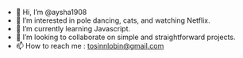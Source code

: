 - 👋 Hi, I’m @aysha1908
- 👀 I’m interested in pole dancing, cats, and watching Netflix.
- 🌱 I’m currently learning Javascript.
- 💞️ I’m looking to collaborate on simple and straightforward projects.
- 📫 How to reach me : tosinnlobin@gmail.com

<!---
aysha1908/aysha1908 is a ✨ special ✨ repository because its `README.md` (this file) appears on your GitHub profile.
You can click the Preview link to take a look at your changes.
--->

